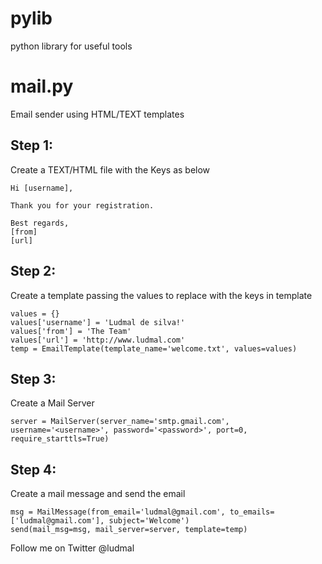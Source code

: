 pylib
=====

python library for useful tools

mail.py
========
Email sender using HTML/TEXT templates

Step 1:
--------------------------
Create a TEXT/HTML file with the Keys as below

    Hi [username],
  
    Thank you for your registration.
  
    Best regards,
    [from]
    [url]


Step 2:
----------------------------
Create a template passing the values to replace with the keys in template

    values = {}
    values['username'] = 'Ludmal de silva!'
    values['from'] = 'The Team'
    values['url'] = 'http://www.ludmal.com'
    temp = EmailTemplate(template_name='welcome.txt', values=values)
    
  
Step 3:
-----------------------------
Create a Mail Server 

    server = MailServer(server_name='smtp.gmail.com', username='<username>', password='<password>', port=0,   require_starttls=True)

Step 4:
-----------------------------
Create a mail message and send the email

    msg = MailMessage(from_email='ludmal@gmail.com', to_emails=['ludmal@gmail.com'], subject='Welcome')
    send(mail_msg=msg, mail_server=server, template=temp)


Follow me on Twitter @ludmal
